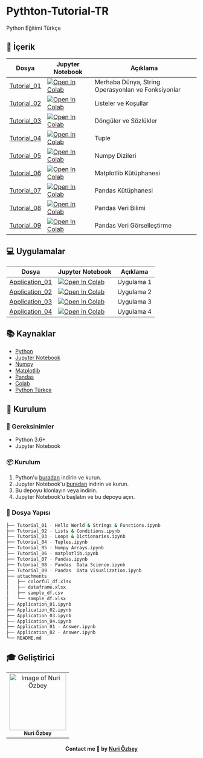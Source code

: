 # Pythton-Tutorial-TR

Python Eğitimi Türkçe

## :pushpin: İçerik

<table>
   <thead>
      <tr>
         <th>Dosya</th>
         <th>Jupyter Notebook</th>
         <th>Açıklama</th>
      </tr>
   </thead>
   <tbody>
      <tr>
         <td><a href="https://github.com/nozbey/Python-Training-TR/blob/main/Tutorial_01%20-%20Hello%20World%20%26%20Strings%20%26%20Functions.ipynb">Tutorial_01</a></td>
         <td><a target="_blank" href="https://colab.research.google.com/github/nozbey/Python-Training-TR/blob/main/Tutorial_01%20-%20Hello%20World%20%26%20Strings%20%26%20Functions.ipynb">
  <img src="https://colab.research.google.com/assets/colab-badge.svg" alt="Open In Colab"/>
</a></td>
         <td>Merhaba Dünya, String Operasyonları ve Fonksiyonlar</td>
      </tr>
      <tr>
         <td><a href="https://github.com/nozbey/Python-Training-TR/blob/main/Tutorial_02%20-%20Lists%20%26%20Conditions.ipynb">Tutorial_02</a></td>
         <td><a target="_blank" href="https://colab.research.google.com/github/nozbey/Python-Training-TR/blob/main/Tutorial_02%20-%20Lists%20%26%20Conditions.ipynb">
  <img src="https://colab.research.google.com/assets/colab-badge.svg" alt="Open In Colab"/>
</a></td>
         <td>Listeler ve Koşullar </td>
      </tr>
    <tr>
            <td><a href="https://github.com/nozbey/Python-Training-TR/blob/main/Tutorial_03%20-%20Loops%20%26%20Dictionaries.ipynb">Tutorial_03</a></td>
            <td><a target="_blank" href="https://colab.research.google.com/github/nozbey/Python-Training-TR/blob/main/Tutorial_03%20-%20Loops%20%26%20Dictionaries.ipynb">
<img src="https://colab.research.google.com/assets/colab-badge.svg" alt="Open In Colab"/>
</a></td>
                <td>Döngüler ve Sözlükler</td>
        </tr>
            <tr>
                 <td><a href="https://github.com/nozbey/Python-Training-TR/blob/main/Tutorial_04%20-%20Tuples.ipynb">Tutorial_04</a></td>
                    <td><a target="_blank" href="https://colab.research.google.com/github/nozbey/Python-Training-TR/blob/main/Tutorial_04%20-%20Tuples.ipynb">
        <img src="https://colab.research.google.com/assets/colab-badge.svg" alt="Open In Colab"/>
        </a></td>
                        <td>Tuple</td>
                    </tr>
                    <tr>
                        <td><a href="https://github.com/nozbey/Python-Training-TR/blob/main/Tutorial_05%20-%20Numpy%20Arrays.ipynb">Tutorial_05</a></td>
                            <td><a target="_blank" href="https://colab.research.google.com/github/nozbey/Python-Training-TR/blob/main/Tutorial_05%20-%20Numpy%20Arrays.ipynb">
            <img src="https://colab.research.google.com/assets/colab-badge.svg" alt="Open In Colab"/>
            </a></td>
                                <td>Numpy Dizileri</td>
                            </tr>
                            <tr>
                                <td><a href="https://github.com/nozbey/Python-Training-TR/blob/main/Tutorial_06%20-%20matplotlib.ipynb"
                                    >Tutorial_06</a></td>
                                    <td><a target="_blank" href="https://colab.research.google.com/github/nozbey/Python-Training-TR/blob/main/Tutorial_06%20-%20matplotlib.ipynb">
                    <img src="https://colab.research.google.com/assets/colab-badge.svg" alt="Open In Colab"/>
                    </a></td>
                                        <td>Matplotlib Kütüphanesi</td>
                                    </tr>
                                    <tr>
                                        <td><a href="https://github.com/nozbey/Python-Training-TR/blob/main/Tutorial_07%20-%20Pandas.ipynb"
                                            >Tutorial_07</a></td>
                                            <td><a target="_blank" href="https://colab.research.google.com/github/nozbey/Python-Training-TR/blob/main/Tutorial_07%20-%20Pandas.ipynb">
                        <img src="https://colab.research.google.com/assets/colab-badge.svg" alt="Open In Colab"/>
                        </a></td>
                                                <td>Pandas Kütüphanesi</td>
                                            </tr>
                                            <tr>
                                                <td><a href="https://github.com/nozbey/Python-Training-TR/blob/main/Tutorial_08%20-%20Pandas%20%20Data%20Science.ipynb"
                                                    >Tutorial_08</a></td>
                                                    <td><a target="_blank" href="https://colab.research.google.com/github/nozbey/Python-Training-TR/blob/main/Tutorial_08%20-%20Pandas%20%20Data%20Science.ipynb">
                                <img src="https://colab.research.google.com/assets/colab-badge.svg" alt="Open In Colab"/>
                                </a></td>
                                                        <td>Pandas Veri Bilimi</td>
                                                    </tr>
                                                    <tr>
                                                        <td><a href="https://github.com/nozbey/Python-Training-TR/blob/main/Tutorial_09%20-%20Pandas%20%20Data%20Visualization.ipynb"
                                                            >Tutorial_09</a></td>
                                                            <td><a target="_blank" href="https://colab.research.google.com/github/nozbey/Python-Training-TR/blob/main/Tutorial_09%20-%20Pandas%20%20Data%20Visualization.ipynb">
                                    <img src="https://colab.research.google.com/assets/colab-badge.svg" alt="Open In Colab"/>
                                </a></td>
                                <td>Pandas Veri Görselleştirme</td>

   </tbody>
</table>

## :computer: Uygulamalar

<table>
   <thead>
      <tr>
         <th>Dosya</th>
         <th>Jupyter Notebook</th>
         <th>Açıklama</th>
      </tr>
   </thead>
   <tbody>
      <tr>
         <td><a href="https://github.com/nozbey/Python-Training-TR/blob/main/Application_01.ipynb">Application_01</a></td>
            <td><a target="_blank" href="https://colab.research.google.com/github/nozbey/Python-Training-TR/blob/main/Application_01.ipynb">
            <img src="https://colab.research.google.com/assets/colab-badge.svg" alt="Open In Colab"/>
            </a></td>
            <td>Uygulama 1</td>
        </tr>
        <tr>
            <td><a href="https://github.com/nozbey/Python-Training-TR/blob/main/Application_02.ipynb">Application_02</a></td>
                <td><a target="_blank" href="https://colab.research.google.com/github/nozbey/Python-Training-TR/blob/main/Application_02.ipynb">
                <img src="https://colab.research.google.com/assets/colab-badge.svg" alt="Open In Colab"/>
                </a></td>
                <td>Uygulama 2</td>
            </tr>
            <tr>
                <td><a href="https://github.com/nozbey/Python-Training-TR/blob/main/Application_03.ipynb"
                    >Application_03</a></td>
                    <td><a target="_blank" href="https://colab.research.google.com/github/nozbey/Python-Training-TR/blob/main/Application_03.ipynb">
                    <img src="https://colab.research.google.com/assets/colab-badge.svg" alt="Open In Colab"/>
                    </a></td>
                    <td>Uygulama 3</td>
                </tr>
        <tr>
            <td><a href="https://github.com/nozbey/Python-Training-TR/blob/main/Application_04.ipynb"
                >Application_04</a></td>
                <td><a target="_blank" href="https://colab.research.google.com/github/nozbey/Python-Training-TR/blob/main/Application_04.ipynb">
                <img src="https://colab.research.google.com/assets/colab-badge.svg" alt="Open In Colab"/>
                </a></td>
                <td>Uygulama 4</td>
            </tr>
    </tbody>
</table>

## :books: Kaynaklar

- [Python](https://www.python.org/)
- [Jupyter Notebook](https://jupyter.org/)
- [Numpy](https://numpy.org/)
- [Matplotlib](https://matplotlib.org/)
- [Pandas](https://pandas.pydata.org/)
- [Colab](https://colab.research.google.com/)
- [Python Türkçe](https://pythontr.com/)

## :rocket: Kurulum

### :hammer: Gereksinimler

- Python 3.6+
- Jupyter Notebook

### :package: Kurulum

1. Python'u [buradan](https://www.python.org/downloads/) indirin ve kurun.
2. Jupyter Notebook'u [buradan](https://jupyter.org/install) indirin ve kurun.
3. Bu depoyu klonlayın veya indirin.
4. Jupyter Notebook'u başlatın ve bu depoyu açın.

### :file_folder: Dosya Yapısı

```bash
├── Tutorial_01 - Hello World & Strings & Functions.ipynb
├── Tutorial_02 - Lists & Conditions.ipynb
├── Tutorial_03 - Loops & Dictionaries.ipynb
├── Tutorial_04 - Tuples.ipynb
├── Tutorial_05 - Numpy Arrays.ipynb
├── Tutorial_06 - matplotlib.ipynb
├── Tutorial_07 - Pandas.ipynb
├── Tutorial_08 - Pandas  Data Science.ipynb
├── Tutorial_09 - Pandas  Data Visualization.ipynb
├── attachments
│   ├── colorful_df.xlsx
│   ├── dataframe.xlsx
│   ├── sample_df.csv
│   └── sample_df.xlsx
├── Application_01.ipynb
├── Application_02.ipynb
├── Application_03.ipynb
├── Application_04.ipynb
├── Application_01 - Answer.ipynb
├── Application_02 - Answer.ipynb
└── README.md
```

## :mortar_board: Geliştirici

<table align="center">
    <tr>
        <td align="center">
            <a href="https://github.com/nuriozbey">
                <img src="https://avatars2.githubusercontent.com/u/60048274?s=460&u=a7f56af7dbe7d6338401d5b256fba528d8f0400b&v=4" width="150px;" alt="Image of Nuri Özbey" />
                <br />
                <sub><b>Nuri Özbey</b></sub>
            </a>
        </td>    
    </tr>
</table>
<h4 align="center">
   Contact me 💜 by  <a href="https://www.linkedin.com/in/nuriozbey/" target="_blank"> Nuri Özbey </a>
</h4>
